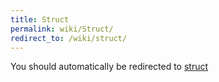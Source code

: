```yaml
---
title: Struct
permalink: wiki/Struct/
redirect_to: /wiki/struct/
---
```


You should automatically be redirected to [struct](/wiki/struct/)
